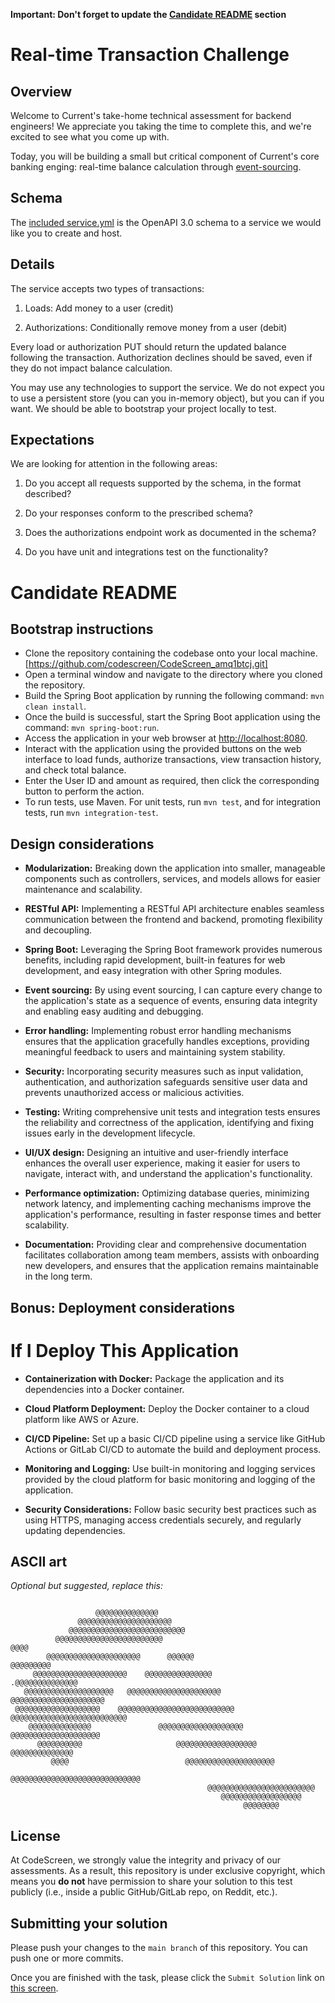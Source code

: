 **Important: Don't forget to update the [Candidate README](#candidate-readme) section**

Real-time Transaction Challenge
===============================
## Overview
Welcome to Current's take-home technical assessment for backend engineers! We appreciate you taking the time to complete this, and we're excited to see what you come up with.

Today, you will be building a small but critical component of Current's core banking enging: real-time balance calculation through [event-sourcing](https://martinfowler.com/eaaDev/EventSourcing.html).

## Schema
The [included service.yml](service.yml) is the OpenAPI 3.0 schema to a service we would like you to create and host. 

## Details
The service accepts two types of transactions:
1) Loads: Add money to a user (credit)

2) Authorizations: Conditionally remove money from a user (debit)

Every load or authorization PUT should return the updated balance following the transaction. Authorization declines should be saved, even if they do not impact balance calculation.

You may use any technologies to support the service. We do not expect you to use a persistent store (you can you in-memory object), but you can if you want. We should be able to bootstrap your project locally to test.

## Expectations
We are looking for attention in the following areas:
1) Do you accept all requests supported by the schema, in the format described?

2) Do your responses conform to the prescribed schema?

3) Does the authorizations endpoint work as documented in the schema?

4) Do you have unit and integrations test on the functionality?

# Candidate README
## Bootstrap instructions
* Clone the repository containing the codebase onto your local machine.[https://github.com/codescreen/CodeScreen_amq1btcj.git]
* Open a terminal window and navigate to the directory where you cloned the repository.
* Build the Spring Boot application by running the following command: `mvn clean install`.
* Once the build is successful, start the Spring Boot application using the command: `mvn spring-boot:run`.
* Access the application in your web browser at [http://localhost:8080](http://localhost:8080).
* Interact with the application using the provided buttons on the web interface to load funds, authorize transactions, view transaction history, and check total balance.
* Enter the User ID and amount as required, then click the corresponding button to perform the action.
* To run tests, use Maven. For unit tests, run `mvn test`, and for integration tests, run `mvn integration-test`.


## Design considerations


- **Modularization:** Breaking down the application into smaller, manageable components such as controllers, services, and models allows for easier maintenance and scalability.

- **RESTful API:** Implementing a RESTful API architecture enables seamless communication between the frontend and backend, promoting flexibility and decoupling.

- **Spring Boot:** Leveraging the Spring Boot framework provides numerous benefits, including rapid development, built-in features for web development, and easy integration with other Spring modules.

- **Event sourcing:** By using event sourcing, I can capture every change to the application's state as a sequence of events, ensuring data integrity and enabling easy auditing and debugging.

- **Error handling:** Implementing robust error handling mechanisms ensures that the application gracefully handles exceptions, providing meaningful feedback to users and maintaining system stability.

- **Security:** Incorporating security measures such as input validation, authentication, and authorization safeguards sensitive user data and prevents unauthorized access or malicious activities.

- **Testing:** Writing comprehensive unit tests and integration tests ensures the reliability and correctness of the application, identifying and fixing issues early in the development lifecycle.

- **UI/UX design:** Designing an intuitive and user-friendly interface enhances the overall user experience, making it easier for users to navigate, interact with, and understand the application's functionality.

- **Performance optimization:** Optimizing database queries, minimizing network latency, and implementing caching mechanisms improve the application's performance, resulting in faster response times and better scalability.

- **Documentation:** Providing clear and comprehensive documentation facilitates collaboration among team members, assists with onboarding new developers, and ensures that the application remains maintainable in the long term.


## Bonus: Deployment considerations

# If I Deploy This Application

- **Containerization with Docker:** Package the application and its dependencies into a Docker container.
  
- **Cloud Platform Deployment:** Deploy the Docker container to a cloud platform like AWS or Azure.
  
- **CI/CD Pipeline:** Set up a basic CI/CD pipeline using a service like GitHub Actions or GitLab CI/CD to automate the build and deployment process.
  
- **Monitoring and Logging:** Use built-in monitoring and logging services provided by the cloud platform for basic monitoring and logging of the application.
  
- **Security Considerations:** Follow basic security best practices such as using HTTPS, managing access credentials securely, and regularly updating dependencies.


## ASCII art
*Optional but suggested, replace this:*
```
                                                                                
                   @@@@@@@@@@@@@@                                               
               @@@@@@@@@@@@@@@@@@@@@                                            
             @@@@@@@@@@@@@@@@@@@@@@@@@@                                         
          @@@@@@@@@@@@@@@@@@@@@@@@                                  @@@@        
        @@@@@@@@@@@@@@@@@@@@@      @@@@@@                        @@@@@@@@@      
     @@@@@@@@@@@@@@@@@@@@@    @@@@@@@@@@@@@@@                 .@@@@@@@@@@@@@@   
   @@@@@@@@@@@@@@@@@@@@   @@@@@@@@@@@@@@@@@@@@@           @@@@@@@@@@@@@@@@@@@@@ 
 @@@@@@@@@@@@@@@@@@@    @@@@@@@@@@@@@@@@@@@@@@@@@@   @@@@@@@@@@@@@@@@@@@@@@@@@@ 
    @@@@@@@@@@@@@@               @@@@@@@@@@@@@@@@@@@    @@@@@@@@@@@@@@@@@@@@    
      @@@@@@@@@@                     @@@@@@@@@@@@@@@@@@    @@@@@@@@@@@@@@       
         @@@@                          @@@@@@@@@@@@@@@@@@@@                     
                                          @@@@@@@@@@@@@@@@@@@@@@@@@@@@@         
                                            @@@@@@@@@@@@@@@@@@@@@@@@            
                                               @@@@@@@@@@@@@@@@@@               
                                                    @@@@@@@@                    
```
## License

At CodeScreen, we strongly value the integrity and privacy of our assessments. As a result, this repository is under exclusive copyright, which means you **do not** have permission to share your solution to this test publicly (i.e., inside a public GitHub/GitLab repo, on Reddit, etc.). <br>

## Submitting your solution

Please push your changes to the `main branch` of this repository. You can push one or more commits. <br>

Once you are finished with the task, please click the `Submit Solution` link on <a href="https://app.codescreen.com/candidate/7dc2dd58-9cd0-445a-afea-acc083f2b4a1" target="_blank">this screen</a>.